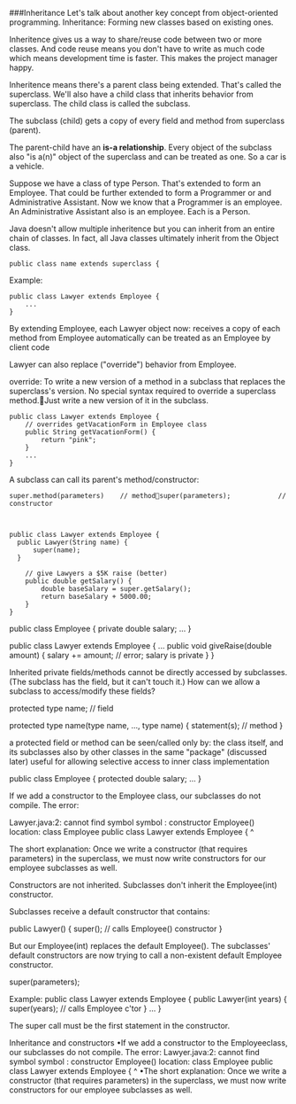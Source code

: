 ###Inheritance
Let's talk about another key concept from object-oriented programming.
Inheritance: Forming new classes based on existing ones.


Inheritence gives us a way to share/reuse code between two or more classes. And code reuse means you don't have to write as much code which means development time is faster. This makes the project manager happy.

Inheritence means there's a parent class being extended. That's called the superclass.
We'll also have a child class that inherits behavior from superclass. The child class is called the subclass.

The subclass (child) gets a copy of every field and method from superclass (parent).

The parent-child have an **is-a relationship**. Every object of the subclass also "is a(n)" object of the superclass and can be treated as one. So a car is a vehicle. 

Suppose we have a class of type Person. That's extended to form an Employee. That could be further extended to form a Programmer or and Administrative Assistant. Now we know that a Programmer is an employee. An Administrative Assistant also is an employee. Each is a Person.

Java doesn't allow multiple inheritence but you can inherit from an entire chain of classes. In fact, all Java classes ultimately inherit from the Object class.


	public class name extends superclass {

Example:

	public class Lawyer extends Employee {
	    ...
	}

By extending Employee, each Lawyer object now:
receives a copy of each method from Employee automatically
can be treated as an Employee by client code

Lawyer can also replace ("override") behavior from Employee.


override: To write a new version of a method in a subclass that replaces the superclass's version.
No special syntax required to override a superclass method.Just write a new version of it in the subclass.

	public class Lawyer extends Employee {
	    // overrides getVacationForm in Employee class
	    public String getVacationForm() {
	        return "pink";
	    }
	    ...
	}

A subclass can call its parent's method/constructor:

	super.method(parameters)  	// methodsuper(parameters);	      	// constructor



	public class Lawyer extends Employee {
      public Lawyer(String name) {
          super(name);
      }

	    // give Lawyers a $5K raise (better)
	    public double getSalary() {
	        double baseSalary = super.getSalary();
	        return baseSalary + 5000.00;
	    }
	}

public class Employee {
    private double salary;
    ...
}

public class Lawyer extends Employee {
    ...
    public void giveRaise(double amount) {
        salary += amount;   // error; salary is private
    }
}

Inherited private fields/methods cannot be directly accessed by subclasses.   (The subclass has the field, but it can't touch it.)
How can we allow a subclass to access/modify these fields?


protected type name;  	// field

protected type name(type name, ..., type name) {
    statement(s);     	// method
}

a protected field or method can be seen/called only by:
the class itself,  and its subclasses
also by other classes in the same "package"  (discussed later)
useful for allowing selective access to inner class implementation


public class Employee {
    protected double salary;
    ...
}

If we add a constructor to the Employee class, our subclasses do not compile.  The error:

Lawyer.java:2: cannot find symbol
symbol  : constructor Employee()
location: class Employee
public class Lawyer extends Employee {
       ^

The short explanation: Once we write a constructor (that requires parameters) in the superclass, we must now write constructors for our employee subclasses as well.


Constructors are not inherited.
Subclasses don't inherit the Employee(int) constructor.

Subclasses receive a default constructor that contains:

public Lawyer() {
    super();       // calls Employee() constructor
}


But our Employee(int) replaces the default Employee().
The subclasses' default constructors are now trying to call a non-existent default Employee constructor.


super(parameters);


Example:
	public class Lawyer extends Employee {
	    public Lawyer(int years) {
	        super(years);  // calls Employee c'tor
	    }
	    ...
	}

The super call must be the first statement in the constructor.
	
	

Inheritance and constructors
•If we add a constructor to the Employeeclass, our subclasses do not compile.  The error:
Lawyer.java:2: cannot find symbol symbol  : constructor Employee() location: class Employee public class Lawyer extends Employee {
^
•The short explanation: Once we write a constructor (that requires parameters) in the superclass, we must now write constructors for our employee subclasses as well.
